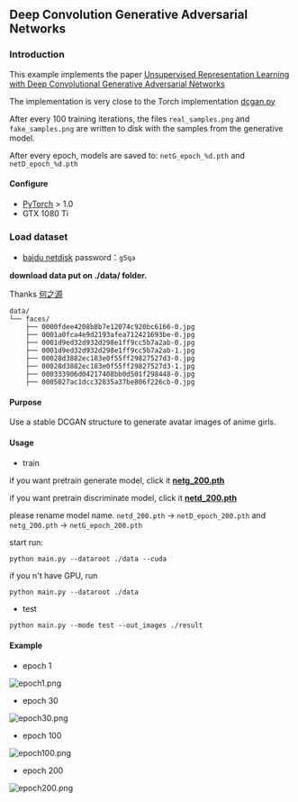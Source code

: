 ## Deep Convolution Generative Adversarial Networks

### Introduction

This example implements the paper [Unsupervised Representation Learning with Deep Convolutional Generative Adversarial Networks](http://arxiv.org/abs/1511.06434)

The implementation is very close to the Torch implementation [dcgan.py](https://github.com/Lornatang/PyTorch-DCGAN/dcgan.py)

After every 100 training iterations, the files `real_samples.png` and `fake_samples.png` are written to disk
with the samples from the generative model.

After every epoch, models are saved to: `netG_epoch_%d.pth` and `netD_epoch_%d.pth`

#### Configure

- [PyTorch](https://pytorch.org) > 1.0
- GTX 1080 Ti

### Load dataset

- [baidu netdisk](https://pan.baidu.com/s/1eSifHcA) password：`g5qa`

**download data put on ./data/ folder.**

Thanks [何之源](https://www.zhihu.com/people/he-zhi-yuan-16)

```text
data/
└── faces/
    ├── 0000fdee4208b8b7e12074c920bc6166-0.jpg
    ├── 0001a0fca4e9d2193afea712421693be-0.jpg
    ├── 0001d9ed32d932d298e1ff9cc5b7a2ab-0.jpg
    ├── 0001d9ed32d932d298e1ff9cc5b7a2ab-1.jpg
    ├── 00028d3882ec183e0f55ff29827527d3-0.jpg
    ├── 00028d3882ec183e0f55ff29827527d3-1.jpg
    ├── 000333906d04217408bb0d501f298448-0.jpg
    ├── 0005027ac1dcc32835a37be806f226cb-0.jpg
```

#### Purpose

Use a stable DCGAN structure to generate avatar images of anime girls.

#### Usage

- train

if you want pretrain generate model, 
click it **[netg_200.pth](http://pytorch-1252820389.cosbj.myqcloud.com/netg_200.pth)**

if you want pretrain discriminate model, 
click it **[netd_200.pth](http://pytorch-1252820389.cosbj.myqcloud.com/netd_200.pth)**

please rename model name. `netd_200.pth` -> `netD_epoch_200.pth` and `netg_200.pth` -> `netG_epoch_200.pth`

start run:
```text
python main.py --dataroot ./data --cuda
```

if you n't have GPU, run
```txt
python main.py --dataroot ./data
```

- test

```text
python main.py --mode test --out_images ./result
```

#### Example

- epoch 1

![epoch1.png](https://github.com/Lornatang/PyTorch-DCGAN/blob/master/assets/epoch1.png)

- epoch 30

![epoch30.png](https://github.com/Lornatang/PyTorch-DCGAN/blob/master/assets/epoch30.png)

- epoch 100

![epoch100.png](https://github.com/Lornatang/PyTorch-DCGAN/tree/master/assets/epoch100.png)

- epoch 200

![epoch200.png](https://github.com/Lornatang/PyTorch-DCGAN/tree/master/assets/epoch200.png)
